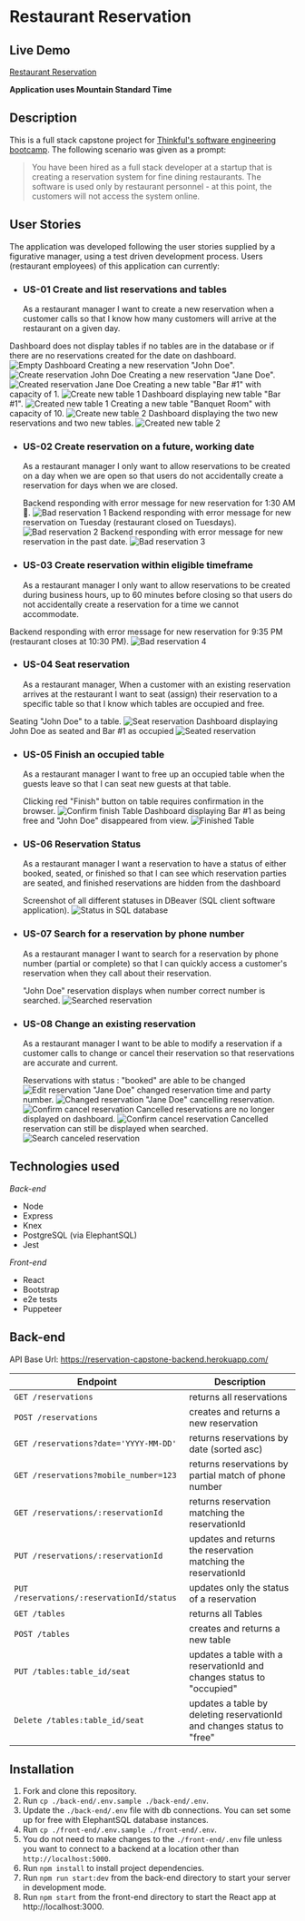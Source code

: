 # Restaurant Reservation

## Live Demo

[Restaurant Reservation](https://restaurant-reservation-frontend-k90h.onrender.com/#/dashboard/)

**Application uses Mountain Standard Time**

## Description

This is a full stack capstone project for [Thinkful's software engineering bootcamp](https://www.thinkful.com/bootcamp/web-development/). The following scenario was given as a prompt:

> You have been hired as a full stack developer at a startup that is creating a reservation system for fine dining restaurants.
> The software is used only by restaurant personnel - at this point, the customers will not access the system online.

## User Stories

The application was developed following the user stories supplied by a figurative manager, using a test driven development process. Users (restaurant employees) of this application can currently:

- ### US-01 Create and list reservations and tables
  As a restaurant manager
  I want to create a new reservation when a customer calls
  so that I know how many customers will arrive at the restaurant on a given day.

Dashboard does not display tables if no tables are in the database or if there are no reservations created for the date on dashboard.
![Empty Dashboard](readme-screenshots/emptyDashboard.png)
Creating a new reservation "John Doe".
![Create reservation John Doe](readme-screenshots/createdReservation1.png)
Creating a new reservation "Jane Doe".
![Created reservation Jane Doe](readme-screenshots/createdReservation2.png)
Creating a new table "Bar #1" with capacity of 1.
![Create new table 1](readme-screenshots/createNewTable.png)
Dashboard displaying new table "Bar #1".
![Created new table 1](readme-screenshots/createdNewTable.png)
Creating a new table "Banquet Room" with capacity of 10.
![Create new table 2](readme-screenshots/createNewTable2.png)
Dashboard displaying the two new reservations and two new tables.
![Created new table 2](readme-screenshots/createdNewTable2.png)

- ### US-02 Create reservation on a future, working date

  As a restaurant manager
  I only want to allow reservations to be created on a day when we are open
  so that users do not accidentally create a reservation for days when we are closed.

  Backend responding with error message for new reservation for 1:30 AM 🥱.
  ![Bad reservation 1](readme-screenshots/badReservation1.png)
  Backend responding with error message for new reservation on Tuesday (restaurant closed on Tuesdays).
  ![Bad reservation 2](readme-screenshots/badReservation2.png)
  Backend responding with error message for new reservation in the past date.
  ![Bad reservation 3](readme-screenshots/badReservation3.png)

- ### US-03 Create reservation within eligible timeframe
  As a restaurant manager
  I only want to allow reservations to be created during business hours, up to 60 minutes before closing
  so that users do not accidentally create a reservation for a time we cannot accommodate.

Backend responding with error message for new reservation for 9:35 PM (restaurant closes at 10:30 PM).
![Bad reservation 4](readme-screenshots/US-3.png)

- ### US-04 Seat reservation
  As a restaurant manager,
  When a customer with an existing reservation arrives at the restaurant
  I want to seat (assign) their reservation to a specific table
  so that I know which tables are occupied and free.

Seating "John Doe" to a table.
![Seat reservation](readme-screenshots/seatReservation.png)
Dashboard displaying John Doe as seated and Bar #1 as occupied
![Seated reservation](readme-screenshots/seatedReservation.png)

- ### US-05 Finish an occupied table

  As a restaurant manager
  I want to free up an occupied table when the guests leave
  so that I can seat new guests at that table.

  Clicking red "Finish" button on table requires confirmation in the browser.
  ![Confirm finish Table](readme-screenshots/confirmFinishReservation.png)
  Dashboard displaying Bar #1 as being free and "John Doe" disappeared from view.
  ![Finished Table](readme-screenshots/finishedReservation.png)

- ### US-06 Reservation Status

  As a restaurant manager
  I want a reservation to have a status of either booked, seated, or finished
  so that I can see which reservation parties are seated, and finished reservations are hidden from the dashboard

  Screenshot of all different statuses in DBeaver (SQL client software application).
  ![Status in SQL database](readme-screenshots/status.png)

- ### US-07 Search for a reservation by phone number

  As a restaurant manager
  I want to search for a reservation by phone number (partial or complete)
  so that I can quickly access a customer's reservation when they call about their reservation.

  "John Doe" reservation displays when number correct number is searched.
  ![Searched reservation](readme-screenshots/searchedReservation1.png)

- ### US-08 Change an existing reservation

  As a restaurant manager
  I want to be able to modify a reservation if a customer calls to change or cancel their reservation
  so that reservations are accurate and current.

  Reservations with status : "booked" are able to be changed
  ![Edit reservation](readme-screenshots/editReservation.png)
  "Jane Doe" changed reservation time and party number.
  ![Changed reservation](readme-screenshots/editedReservation.png)
  "Jane Doe" cancelling reservation.
  ![Confirm cancel reservation](readme-screenshots/confirmCancel.png)
  Cancelled reservations are no longer displayed on dashboard.
  ![Confirm cancel reservation](readme-screenshots/canceledReservation.png)
  Cancelled reservation can still be displayed when searched.
  ![Search canceled reservation](readme-screenshots/searchedReservation2.png)

## Technologies used

_Back-end_

- Node
- Express
- Knex
- PostgreSQL (via ElephantSQL)
- Jest

_Front-end_

- React
- Bootstrap
- e2e tests
- Puppeteer

## Back-end

API Base Url: https://reservation-capstone-backend.herokuapp.com/

| Endpoint                                  | Description                                                            |
| ----------------------------------------- | ---------------------------------------------------------------------- |
| `GET /reservations`                       | returns all reservations                                               |
| `POST /reservations`                      | creates and returns a new reservation                                  |
| `GET /reservations?date='YYYY-MM-DD'`     | returns reservations by date (sorted asc)                              |
| `GET /reservations?mobile_number=123`     | returns reservations by partial match of phone number                  |
| `GET /reservations/:reservationId`        | returns reservation matching the reservationId                         |
| `PUT /reservations/:reservationId`        | updates and returns the reservation matching the reservationId         |
| `PUT /reservations/:reservationId/status` | updates only the status of a reservation                               |
| `GET /tables`                             | returns all Tables                                                     |
| `POST /tables`                            | creates and returns a new table                                        |
| `PUT /tables:table_id/seat`               | updates a table with a reservationId and changes status to "occupied"  |
| `Delete /tables:table_id/seat`            | updates a table by deleting reservationId and changes status to "free" |

## Installation

1. Fork and clone this repository.
1. Run `cp ./back-end/.env.sample ./back-end/.env`.
1. Update the `./back-end/.env` file with db connections. You can set some up for free with ElephantSQL database instances.
1. Run `cp ./front-end/.env.sample ./front-end/.env`.
1. You do not need to make changes to the `./front-end/.env` file unless you want to connect to a backend at a location other than `http://localhost:5000`.
1. Run `npm install` to install project dependencies.
1. Run `npm run start:dev` from the back-end directory to start your server in development mode.
1. Run `npm start` from the front-end directory to start the React app at http://localhost:3000.

